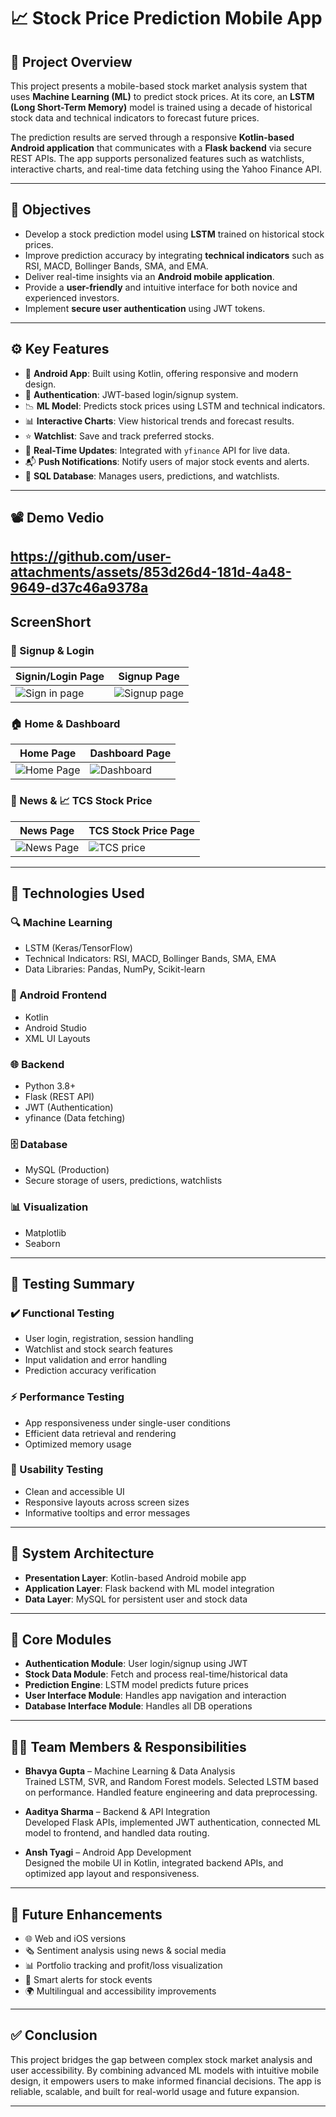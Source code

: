 # 📈 Stock Price Prediction Mobile App

## 🧠 Project Overview

This project presents a mobile-based stock market analysis system that uses **Machine Learning (ML)** to predict stock prices. At its core, an **LSTM (Long Short-Term Memory)** model is trained using a decade of historical stock data and technical indicators to forecast future prices. 

The prediction results are served through a responsive **Kotlin-based Android application** that communicates with a **Flask backend** via secure REST APIs. The app supports personalized features such as watchlists, interactive charts, and real-time data fetching using the Yahoo Finance API.

---

## 🎯 Objectives

- Develop a stock prediction model using **LSTM** trained on historical stock prices.
- Improve prediction accuracy by integrating **technical indicators** such as RSI, MACD, Bollinger Bands, SMA, and EMA.
- Deliver real-time insights via an **Android mobile application**.
- Provide a **user-friendly** and intuitive interface for both novice and experienced investors.
- Implement **secure user authentication** using JWT tokens.

---

## ⚙️ Key Features

- 📲 **Android App**: Built using Kotlin, offering responsive and modern design.
- 🔐 **Authentication**: JWT-based login/signup system.
- 📉 **ML Model**: Predicts stock prices using LSTM and technical indicators.
- 📊 **Interactive Charts**: View historical trends and forecast results.
- ⭐ **Watchlist**: Save and track preferred stocks.
- 🔄 **Real-Time Updates**: Integrated with `yfinance` API for live data.
- 📬 **Push Notifications**: Notify users of major stock events and alerts.
- 💾 **SQL Database**: Manages users, predictions, and watchlists.

---

## 📽️ Demo Vedio
https://github.com/user-attachments/assets/853d26d4-181d-4a48-9649-d37c46a9378a
---
## ScreenShort
### 🔐 Signup & Login
|Signin/Login Page                                                                               |Signup Page                                                                                    |
|------------------------------------------------------------------------------------------------|-----------------------------------------------------------------------------------------------|
|![Sign in page](https://github.com/user-attachments/assets/14627f5b-ee2d-4099-9176-a5d1535af734)|![Signup page](https://github.com/user-attachments/assets/19c26e9f-e75f-4fba-b944-86351909cd14)|

### 🏠 Home & Dashboard
|Home Page                                                                                    |Dashboard Page                                                                               |
|---------------------------------------------------------------------------------------------|---------------------------------------------------------------------------------------------|
|![Home Page](https://github.com/user-attachments/assets/5929d0a7-14a4-4ed5-98de-a35f37c7764c)|![Dashboard](https://github.com/user-attachments/assets/195e3192-863c-4c90-83a6-3d34fdc18bc5)|

### 📰 News & 📈 TCS Stock Price 
|News Page                                                                                    |TCS Stock Price Page                                                                         |
|---------------------------------------------------------------------------------------------|---------------------------------------------------------------------------------------------|
|![News Page](https://github.com/user-attachments/assets/66514520-8bb9-4fb4-924f-d97a31f11ed4)|![TCS price](https://github.com/user-attachments/assets/b11d66fe-df93-4084-8494-ba0576201f10)|

---

## 🧠 Technologies Used

### 🔍 Machine Learning
- LSTM (Keras/TensorFlow)
- Technical Indicators: RSI, MACD, Bollinger Bands, SMA, EMA
- Data Libraries: Pandas, NumPy, Scikit-learn

### 📱 Android Frontend
- Kotlin
- Android Studio
- XML UI Layouts

### 🌐 Backend
- Python 3.8+
- Flask (REST API)
- JWT (Authentication)
- yfinance (Data fetching)

### 🗄️ Database
- MySQL (Production)
- Secure storage of users, predictions, watchlists

### 📊 Visualization
- Matplotlib
- Seaborn

---

## 🧪 Testing Summary

### ✔️ Functional Testing
- User login, registration, session handling
- Watchlist and stock search features
- Input validation and error handling
- Prediction accuracy verification

### ⚡ Performance Testing
- App responsiveness under single-user conditions
- Efficient data retrieval and rendering
- Optimized memory usage

### 🔧 Usability Testing
- Clean and accessible UI
- Responsive layouts across screen sizes
- Informative tooltips and error messages

---

## 🧩 System Architecture

- **Presentation Layer**: Kotlin-based Android mobile app
- **Application Layer**: Flask backend with ML model integration
- **Data Layer**: MySQL for persistent user and stock data

---

## 🧱 Core Modules

- **Authentication Module**: User login/signup using JWT
- **Stock Data Module**: Fetch and process real-time/historical data
- **Prediction Engine**: LSTM model predicts future prices
- **User Interface Module**: Handles app navigation and interaction
- **Database Interface Module**: Handles all DB operations

---

## 👨‍💻 Team Members & Responsibilities

- **Bhavya Gupta** – Machine Learning & Data Analysis  
  Trained LSTM, SVR, and Random Forest models. Selected LSTM based on performance. Handled feature engineering and data preprocessing.

- **Aaditya Sharma** – Backend & API Integration  
  Developed Flask APIs, implemented JWT authentication, connected ML model to frontend, and handled data routing.

- **Ansh Tyagi** – Android App Development  
  Designed the mobile UI in Kotlin, integrated backend APIs, and optimized app layout and responsiveness.

---

## 🚀 Future Enhancements

- 🌐 Web and iOS versions
- 🗞️ Sentiment analysis using news & social media
- 📊 Portfolio tracking and profit/loss visualization
- 🔔 Smart alerts for stock events
- 🌍 Multilingual and accessibility improvements

---

## ✅ Conclusion

This project bridges the gap between complex stock market analysis and user accessibility. By combining advanced ML models with intuitive mobile design, it empowers users to make informed financial decisions. The app is reliable, scalable, and built for real-world usage and future expansion.

---
